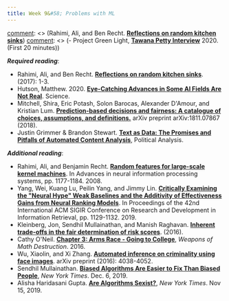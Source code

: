 ```yaml
---
title: Week 9&#58; Problems with ML
---
```


[comment]: <> (***Lecture covers***:)

[comment]: <> (Rahimi, Ali, and Ben Recht. [**Reflections on random kitchen sinks**](https://www.youtube.com/watch?v=Qi1Yry33TQE))
[comment]: <> (- Project Green Light, [**Tawana Petty Interview**](https://youtu.be/HibMcRY7bXs) 2020. (First 20 minutes))

***Required reading***:

- Rahimi, Ali, and Ben Recht. [**Reflections on random kitchen sinks**](http://www.argmin.net/2017/12/05/kitchen-sinks/). (2017): 1-3. 
- Hutson, Matthew. 2020. [**Eye-Catching Advances in Some AI Fields Are Not Real**](https://www.sciencemag.org/news/2020/05/eye-catching-advances-some-ai-fields-are-not-real). Science. 
- Mitchell, Shira, Eric Potash, Solon Barocas, Alexander D'Amour, and Kristian Lum. [**Prediction-based decisions and fairness: A catalogue of choices, assumptions, and definitions.**](https://arxiv.org/abs/1811.07867) arXiv preprint arXiv:1811.07867 (2018).
- Justin Grimmer & Brandon Stewart. [**Text as Data: The Promises and Pitfalls of Automated Content Analysis**](https://www.cambridge.org/core/journals/political-analysis/article/text-as-data-the-promise-and-pitfalls-of-automatic-content-analysis-methods-for-political-texts/F7AAC8B2909441603FEB25C156448F200), Political Analysis.


***Additional reading***:

- Rahimi, Ali, and Benjamin Recht. [**Random features for large-scale kernel machines**](https://papers.nips.cc/paper/3182-random-features-for-large-scale-kernel-machines.pdf). In Advances in neural information processing systems, pp. 1177-1184. 2008.
- Yang, Wei, Kuang Lu, Peilin Yang, and Jimmy Lin. [**Critically Examining the "Neural Hype" Weak Baselines and the Additivity of Effectiveness Gains from Neural Ranking Models**](https://dl-acm-org.ezproxy.bgu.ac.il/doi/pdf/10.1145/3331184.3331340). In Proceedings of the 42nd International ACM SIGIR Conference on Research and Development in Information Retrieval, pp. 1129-1132. 2019.
- Kleinberg, Jon, Sendhil Mullainathan, and Manish Raghavan. [**Inherent trade-offs in the fair determination of risk scores**](https://arxiv.org/pdf/1609.05807.pdf). (2016).
- Cathy O'Neil. [**Chapter 3: Arms Race - Going to College**](https://moodle2.bgu.ac.il/moodle/mod/resource/view.php?id=1613854), *Weapons of Math Destruction*. 2016.
- Wu, Xiaolin, and Xi Zhang. [**Automated inference on criminality using face images**](https://emilkirkegaard.dk/en/wp-content/uploads/Automated-Inference-on-Criminality-using-Face-Images.pdf). arXiv preprint (2016): 4038-4052.
- Sendhil Mullainathan. [**Biased Algorithms Are Easier to Fix Than Biased People**](https://moodle2.bgu.ac.il/moodle/mod/resource/view.php?id=1613873), *New York Times*. Dec. 6, 2019.
- Alisha Haridasani Gupta. [**Are Algorithms Sexist?**](https://moodle2.bgu.ac.il/moodle/mod/resource/view.php?id=1613874), *New York Times*. Nov 15, 2019.

